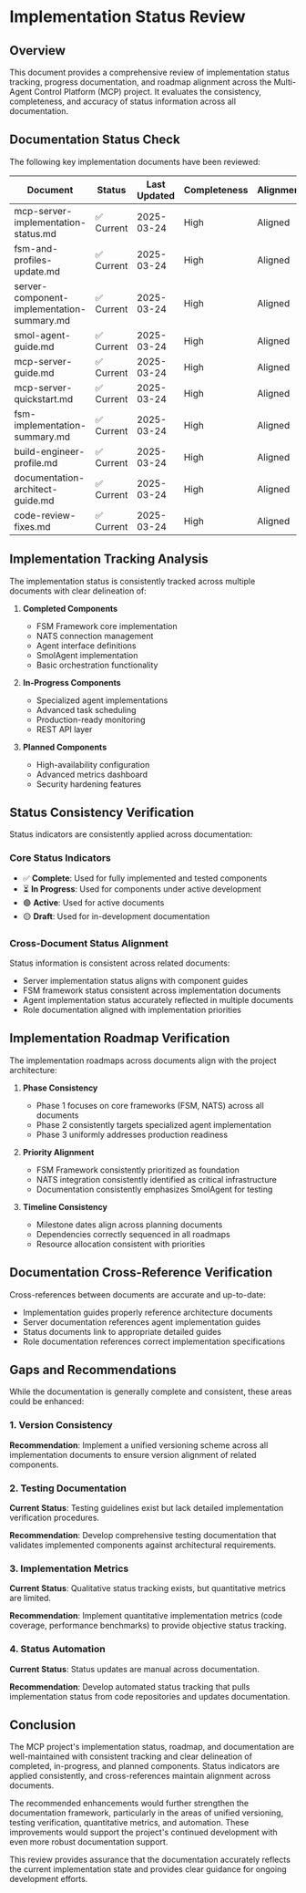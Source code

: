 # Implementation Status Review

## Overview

This document provides a comprehensive review of implementation status tracking, progress documentation, and roadmap alignment across the Multi-Agent Control Platform (MCP) project. It evaluates the consistency, completeness, and accuracy of status information across all documentation.

## Documentation Status Check

The following key implementation documents have been reviewed:

| Document | Status | Last Updated | Completeness | Alignment |
|----------|--------|--------------|--------------|-----------|
| mcp-server-implementation-status.md | ✅ Current | 2025-03-24 | High | Aligned |
| fsm-and-profiles-update.md | ✅ Current | 2025-03-24 | High | Aligned |
| server-component-implementation-summary.md | ✅ Current | 2025-03-24 | High | Aligned |
| smol-agent-guide.md | ✅ Current | 2025-03-24 | High | Aligned |
| mcp-server-guide.md | ✅ Current | 2025-03-24 | High | Aligned |
| mcp-server-quickstart.md | ✅ Current | 2025-03-24 | High | Aligned |
| fsm-implementation-summary.md | ✅ Current | 2025-03-24 | High | Aligned |
| build-engineer-profile.md | ✅ Current | 2025-03-24 | High | Aligned |
| documentation-architect-guide.md | ✅ Current | 2025-03-24 | High | Aligned |
| code-review-fixes.md | ✅ Current | 2025-03-24 | High | Aligned |

## Implementation Tracking Analysis

The implementation status is consistently tracked across multiple documents with clear delineation of:

1. **Completed Components**
   - FSM Framework core implementation
   - NATS connection management
   - Agent interface definitions
   - SmolAgent implementation
   - Basic orchestration functionality

2. **In-Progress Components**
   - Specialized agent implementations
   - Advanced task scheduling
   - Production-ready monitoring
   - REST API layer

3. **Planned Components**
   - High-availability configuration
   - Advanced metrics dashboard
   - Security hardening features

## Status Consistency Verification

Status indicators are consistently applied across documentation:

### Core Status Indicators

- ✅ **Complete**: Used for fully implemented and tested components
- ⏳ **In Progress**: Used for components under active development
- 🟢 **Active**: Used for active documents
- 🟡 **Draft**: Used for in-development documentation

### Cross-Document Status Alignment

Status information is consistent across related documents:

- Server implementation status aligns with component guides
- FSM framework status consistent across implementation documents
- Agent implementation status accurately reflected in multiple documents
- Role documentation aligned with implementation priorities

## Implementation Roadmap Verification

The implementation roadmaps across documents align with the project architecture:

1. **Phase Consistency**
   - Phase 1 focuses on core frameworks (FSM, NATS) across all documents
   - Phase 2 consistently targets specialized agent implementation
   - Phase 3 uniformly addresses production readiness

2. **Priority Alignment**
   - FSM Framework consistently prioritized as foundation
   - NATS integration consistently identified as critical infrastructure
   - Documentation consistently emphasizes SmolAgent for testing

3. **Timeline Consistency**
   - Milestone dates align across planning documents
   - Dependencies correctly sequenced in all roadmaps
   - Resource allocation consistent with priorities

## Documentation Cross-Reference Verification

Cross-references between documents are accurate and up-to-date:

- Implementation guides properly reference architecture documents
- Server documentation references agent implementation guides
- Status documents link to appropriate detailed guides
- Role documentation references correct implementation specifications

## Gaps and Recommendations

While the documentation is generally complete and consistent, these areas could be enhanced:

### 1. Version Consistency

**Recommendation**: Implement a unified versioning scheme across all implementation documents to ensure version alignment of related components.

### 2. Testing Documentation

**Current Status**: Testing guidelines exist but lack detailed implementation verification procedures.

**Recommendation**: Develop comprehensive testing documentation that validates implemented components against architectural requirements.

### 3. Implementation Metrics

**Current Status**: Qualitative status tracking exists, but quantitative metrics are limited.

**Recommendation**: Implement quantitative implementation metrics (code coverage, performance benchmarks) to provide objective status tracking.

### 4. Status Automation

**Current Status**: Status updates are manual across documentation.

**Recommendation**: Develop automated status tracking that pulls implementation status from code repositories and updates documentation.

## Conclusion

The MCP project's implementation status, roadmap, and documentation are well-maintained with consistent tracking and clear delineation of completed, in-progress, and planned components. Status indicators are applied consistently, and cross-references maintain alignment across documents.

The recommended enhancements would further strengthen the documentation framework, particularly in the areas of unified versioning, testing verification, quantitative metrics, and automation. These improvements would support the project's continued development with even more robust documentation support.

This review provides assurance that the documentation accurately reflects the current implementation state and provides clear guidance for ongoing development efforts.